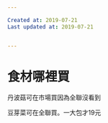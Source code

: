 ```yaml
---

Created at: 2019-07-21
Last updated at: 2019-07-21


---
```


# 食材哪裡買


丹波菇可在市場買因為全聯沒看到

豆芽菜可在全聯買。一大包才19元

